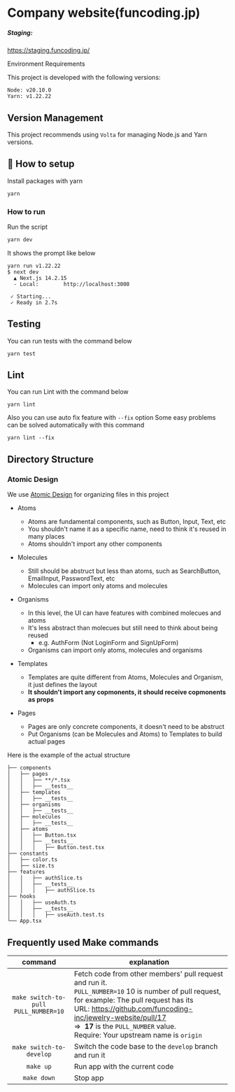 # Company website(funcoding.jp)

##### Staging:
https://staging.funcoding.jp/

Environment Requirements

This project is developed with the following versions:

```
Node: v20.10.0
Yarn: v1.22.22
```

## Version Management

This project recommends using `Volta` for managing Node.js and Yarn versions.

## 🚀 How to setup

Install packages with yarn

```sh
yarn
```

### How to run

Run the script

```sh
yarn dev
```

It shows the prompt like below

```
yarn run v1.22.22
$ next dev
  ▲ Next.js 14.2.15
  - Local:        http://localhost:3000

 ✓ Starting...
 ✓ Ready in 2.7s
```

## Testing

You can run tests with the command below

```
yarn test
```

## Lint

You can run Lint with the command below

```
yarn lint
```

Also you can use auto fix feature with `--fix` option
Some easy problems can be solved automatically with this command

```
yarn lint --fix
```

## Directory Structure

### Atomic Design

We use [Atomic Design](https://atomicdesign.bradfrost.com/chapter-2/) for organizing files in this project

- Atoms

  - Atoms are fundamental components, such as Button, Input, Text, etc
  - You shouldn't name it as a specific name, need to think it's reused in many places
  - Atoms shouldn't import any other components
- Molecules

  - Still should be abstruct but less than atoms, such as SearchButton, EmailInput, PasswordText, etc
  - Molecules can import only atoms and molecules
- Organisms

  - In this level, the UI can have features with combined molecues and atoms
  - It's less abstract than molecues but still need to think about being reused
    - e.g. AuthForm (Not LoginForm and SignUpForm)
  - Organisms can import only atoms, molecules and organisms
- Templates

  - Templates are quite different from Atoms, Molecules and Organism, it just defines the layout
  - **It shouldn't import any copmonents, it should receive copmonents as props**
- Pages

  - Pages are only concrete components, it doesn't need to be abstruct
  - Put Organisms (can be Molecules and Atoms) to Templates to build actual pages

Here is the example of the actual structure

```
├── components
│   ├── pages
│   │   ├── **/*.tsx
│   │   ├── __tests__
│   ├── templates
│   │   ├── __tests__
│   ├── organisms
│   │   ├── __tests__
│   ├── molecules
│   │   ├── __tests__
│   ├── atoms
│   │   ├── Button.tsx
│   │   ├── __tests__
│   │   │   ├── Button.test.tsx
├── constants
│   ├── color.ts
│   ├── size.ts
├── features
│   │   ├── authSlice.ts
│   │   ├── __tests__
│   │   │   ├── authSlice.ts
├── hooks
│   │   ├── useAuth.ts
│   │   ├── __tests__
│   │   │   ├── useAuth.test.ts
└── App.tsx
```


## Frequently used Make commands

|                command                | explanation                                                                                                                                                                                                                                                                                                             |
| :------------------------------------: | ----------------------------------------------------------------------------------------------------------------------------------------------------------------------------------------------------------------------------------------------------------------------------------------------------------------------- |
| `make switch-to-pull PULL_NUMBER=10` | Fetch code from other members' pull request and run it.<br />`PULL_NUMBER=10` 10 is number of pull request, for example: The pull request has its URL: https://github.com/funcoding-inc/jewelry-website/pull/17<br />=>  **17** is the `PULL_NUMBER` value.<br />Require: Your upstream name is `origin` |
|       `make switch-to-develop`       | Switch the code base to the `develop` branch and run it                                                                                                                                                                                                                                                               |
|              `make up`              | Run app with the current code                                                                                                                                                                                                                                                                                           |
|             `make down`             | Stop app                                                                                                                                                                                                                                                                                                                |
